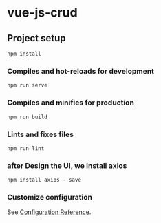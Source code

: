 # vue-js-crud

## Project setup
```
npm install
```

### Compiles and hot-reloads for development
```
npm run serve
```

### Compiles and minifies for production
```
npm run build
```

### Lints and fixes files
```
npm run lint
```

### after Design the UI, we install axios  
```
npm install axios --save
```
### Customize configuration
See [Configuration Reference](https://cli.vuejs.org/config/).
